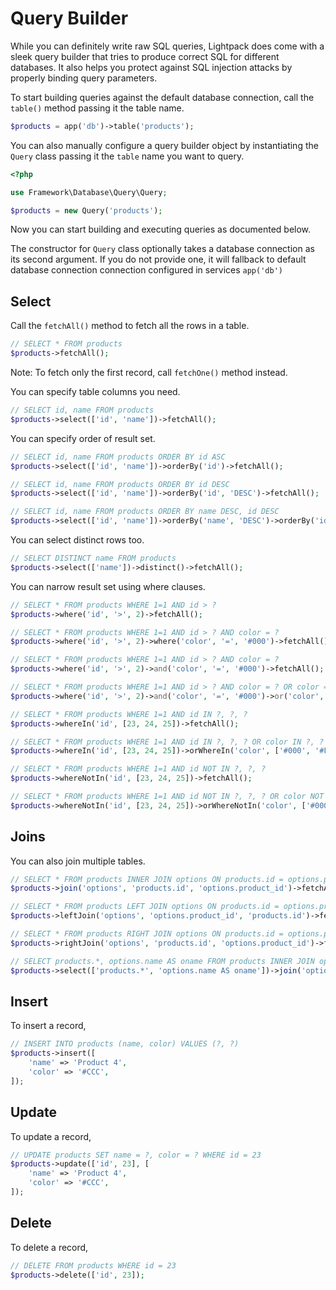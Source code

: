 # Query Builder

While you can definitely write raw SQL queries, Lightpack does come with a sleek query builder that tries to 
produce correct SQL for different databases. It also helps you protect against SQL injection attacks by properly binding query parameters.

To start building queries against the default database connection, call the <code>table()</code> method passing it the table 
name.

```php
$products = app('db')->table('products');
```

You can also manually configure a query builder object by instantiating the <code>Query</code> class passing it the <code>table</code> name you want to query.

```php
<?php

use Framework\Database\Query\Query;

$products = new Query('products');
```

Now you can start building and executing queries as documented below.

<p class="tip">The constructor for <code>Query</code> class optionally takes a database connection as its second argument. If you do not provide one, it will fallback to default database connection connection configured in services <code>app('db')</code></p>

## Select

Call the <code>fetchAll()</code> method to fetch all the rows in a table.

```php
// SELECT * FROM products
$products->fetchAll();
```

<p class="tip">Note: To fetch only the first record, call <code>fetchOne()</code> method instead.</p>

You can specify table columns you need.

```php
// SELECT id, name FROM products
$products->select(['id', 'name'])->fetchAll();
```

You can specify order of result set.

```php
// SELECT id, name FROM products ORDER BY id ASC
$products->select(['id', 'name'])->orderBy('id')->fetchAll();

// SELECT id, name FROM products ORDER BY id DESC
$products->select(['id', 'name'])->orderBy('id', 'DESC')->fetchAll();

// SELECT id, name FROM products ORDER BY name DESC, id DESC
$products->select(['id', 'name'])->orderBy('name', 'DESC')->orderBy('id', 'DESC')->fetchAll();
```

You can select distinct rows too.

```php
// SELECT DISTINCT name FROM products
$products->select(['name'])->distinct()->fetchAll();
```

You can narrow result set using where clauses.

```php
// SELECT * FROM products WHERE 1=1 AND id > ?
$products->where('id', '>', 2)->fetchAll();

// SELECT * FROM products WHERE 1=1 AND id > ? AND color = ?
$products->where('id', '>', 2)->where('color', '=', '#000')->fetchAll();

// SELECT * FROM products WHERE 1=1 AND id > ? AND color = ?
$products->where('id', '>', 2)->and('color', '=', '#000')->fetchAll();

// SELECT * FROM products WHERE 1=1 AND id > ? AND color = ? OR color = ?
$products->where('id', '>', 2)->and('color', '=', '#000')->or('color', '=', '#FFF')->fetchAll();

// SELECT * FROM products WHERE 1=1 AND id IN ?, ?, ?
$products->whereIn('id', [23, 24, 25])->fetchAll();

// SELECT * FROM products WHERE 1=1 AND id IN ?, ?, ? OR color IN ?, ?
$products->whereIn('id', [23, 24, 25])->orWhereIn('color', ['#000', '#FFF'])->fetchAll();

// SELECT * FROM products WHERE 1=1 AND id NOT IN ?, ?, ?
$products->whereNotIn('id', [23, 24, 25])->fetchAll();

// SELECT * FROM products WHERE 1=1 AND id NOT IN ?, ?, ? OR color NOT IN ?, ?
$products->whereNotIn('id', [23, 24, 25])->orWhereNotIn('color', ['#000', '#FFF'])->fetchAll();
```

## Joins

You can also join multiple tables.

```php
// SELECT * FROM products INNER JOIN options ON products.id = options.product_id
$products->join('options', 'products.id', 'options.product_id')->fetchAll();

// SELECT * FROM products LEFT JOIN options ON products.id = options.product_id
$products->leftJoin('options', 'options.product_id', 'products.id')->fetchAll();

// SELECT * FROM products RIGHT JOIN options ON products.id = options.product_id
$products->rightJoin('options', 'products.id', 'options.product_id')->fetchAll();

// SELECT products.*, options.name AS oname FROM products INNER JOIN options ON products.id = options.product_id
$products->select(['products.*', 'options.name AS oname'])->join('options', 'products.id', 'options.product_id')->fetchAll();
```

## Insert

To insert a record, 

```php
// INSERT INTO products (name, color) VALUES (?, ?)
$products->insert([
    'name' => 'Product 4',
    'color' => '#CCC',
]);
```

## Update

To update a record,

```php
// UPDATE products SET name = ?, color = ? WHERE id = 23
$products->update(['id', 23], [
    'name' => 'Product 4',
    'color' => '#CCC',
]);
```

## Delete

To delete a record,

```php
// DELETE FROM products WHERE id = 23
$products->delete(['id', 23]);
```